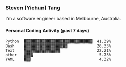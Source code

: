 ### Steven (Yichun) Tang

I'm a software engineer based in Melbourne, Australia.

#### Personal Coding Activity (past 7 days)
```
Python  ▓▓▓▓▓▓▓▓▓▓▓▓▓▓▓▓▓▓▓▓▓▓▓▓▓▓▓▓▓▓  41.39%
Bash    ▓▓▓▓▓▓▓▓▓▓▓▓▓▓▓▓▓▓▓             26.35%
Text    ▓▓▓▓▓▓▓▓▓▓▓▓▓▓▓▓                22.21%
other   ▓▓▓▓                             5.73%
YAML    ▓▓▓                              4.32%
```
